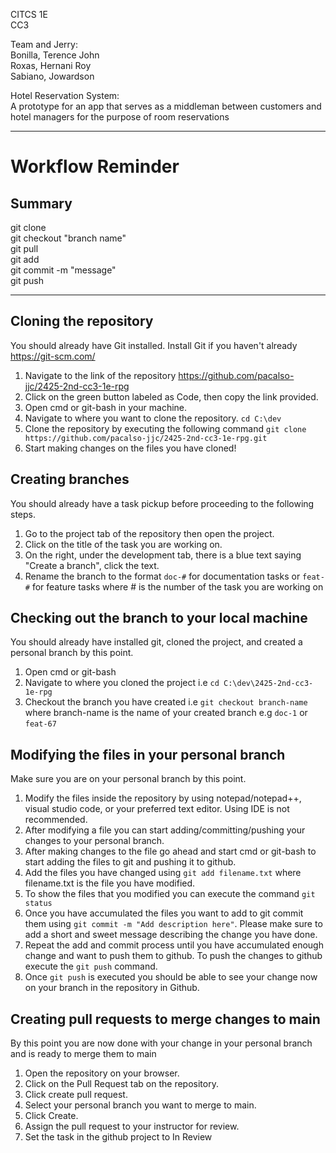 CITCS 1E  
CC3  
  
Team and Jerry:  
Bonilla, Terence John  
Roxas, Hernani Roy  
Sabiano, Jowardson  
  
Hotel Reservation System:  
A prototype for an app that serves as a middleman between customers and hotel managers for the purpose of room reservations  


-----
# Workflow Reminder

## Summary
git clone  
git checkout "branch name"  
git pull  
git add  
git commit -m "message"  
git push  

-----
## Cloning the repository

You should already have Git installed. Install Git if you haven't already https://git-scm.com/

1. Navigate to the link of the repository https://github.com/pacalso-jjc/2425-2nd-cc3-1e-rpg
1. Click on the green button labeled as Code, then copy the link provided.
1. Open cmd or git-bash in your machine.
1. Navigate to where you want to clone the repository.
    `cd C:\dev`
1. Clone the repository by executing the following command
    `git clone https://github.com/pacalso-jjc/2425-2nd-cc3-1e-rpg.git`
1. Start making changes on the files you have cloned!


## Creating branches

You should already have a task pickup before proceeding to the following steps.

1. Go to the project tab of the repository then open the project.
1. Click on the title of the task you are working on.
1. On the right, under the development tab, there is a blue text saying "Create a branch", click the text.
1. Rename the branch to the format `doc-#` for documentation tasks or `feat-#` for feature tasks where # is the number of the task you are working on


## Checking out the branch to your local machine

You should already have installed git, cloned the project, and created a personal branch by this point.

1. Open cmd or git-bash
1. Navigate to where you cloned the project i.e `cd C:\dev\2425-2nd-cc3-1e-rpg`
1. Checkout the branch you have created i.e `git checkout branch-name` where branch-name is the name of your created branch e.g `doc-1` or `feat-67`

## Modifying the files in your personal branch

Make sure you are on your personal branch by this point.

1. Modify the files inside the repository by using notepad/notepad++, visual studio code, or your preferred text editor. Using IDE is not recommended.
1. After modifying a file you can start adding/committing/pushing your changes to your personal branch.
1. After making changes to the file go ahead and start cmd or git-bash to start adding the files to git and pushing it to github.
1. Add the files you have changed using `git add filename.txt` where filename.txt is the file you have modified.
1. To show the files that you modified you can execute the command `git status`
1. Once you have accumulated the files you want to add to git commit them using `git commit -m "Add description here"`. Please make sure to add a short and sweet message describing the change you have done.
1. Repeat the add and commit process until you have accumulated enough change and want to push them to github. To push the changes to github execute the `git push` command.
1. Once `git push` is executed you should be able to see your change now on your branch in the repository in Github.


## Creating pull requests to merge changes to main

By this point you are now done with your change in your personal branch and is ready to merge them to main

1. Open the repository on your browser.
1. Click on the Pull Request tab on the repository.
1. Click create pull request.
1. Select your personal branch you want to merge to main.
1. Click Create.
1. Assign the pull request to your instructor for review.
1. Set the task in the github project to In Review
